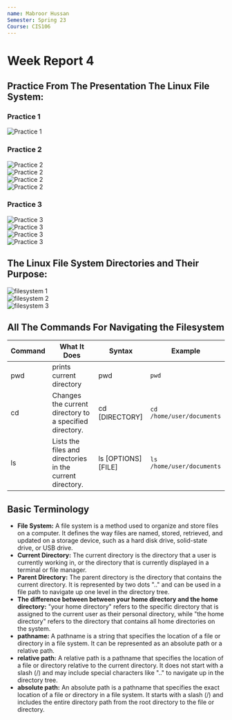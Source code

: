```yaml
---
name: Mabroor Hussan
Semester: Spring 23
Course: CIS106
---
```


# Week Report 4

## Practice From The Presentation The Linux File System:
### Practice 1
![Practice 1](wr4-p1.png)<br>

### Practice 2
![Practice 2](wr4-p2.1.png)<br>
![Practice 2](wr4-p2.2.png)<br>
![Practice 2](wr4-p2.3.png)<br>
![Practice 2](wr4-p2.4.png)<br>

### Practice 3
![Practice 3](wr4-p3.1.png)<br>
![Practice 3](wr4-p3.2.png)<br>
![Practice 3](wr4-p3.3.png)<br>
![Practice 3](wr4-p3.4.png)<br>

## The Linux File System Directories and Their Purpose:

![filesystem 1](fs1.1.png)<br>
![filesystem 2](fs1.2.png)<br>
![filesystem 3](fs1.3.png)<br>

## All The Commands For Navigating the Filesystem

| Command | What It Does                                              | Syntax              | Example                   |
| ------- | --------------------------------------------------------- | ------------------- | ------------------------- |
| pwd     | prints current directory                                  | pwd                 | `pwd`                     |
| cd      | Changes the current directory to a specified directory.   | cd [DIRECTORY]      | `cd /home/user/documents` |
| ls      | Lists the files and directories in the current directory. | ls [OPTIONS] [FILE] | `ls /home/user/documents` |

## Basic Terminology
* **File System:** A file system is a method used to organize and store files on a computer. It defines the way files are named, stored, retrieved, and updated on a storage device, such as a hard disk drive, solid-state drive, or USB drive.
* **Current Directory:** The current directory is the directory that a user is currently working in, or the directory that is currently displayed in a terminal or file manager.
* **Parent Directory:** The parent directory is the directory that contains the current directory. It is represented by two dots ".." and can be used in a file path to navigate up one level in the directory tree.
* **The difference between between your home directory and the home directory:** "your home directory" refers to the specific directory that is assigned to the current user as their personal directory, while "the home directory" refers to the directory that contains all home directories on the system.
* **pathname:** A pathname is a string that specifies the location of a file or directory in a file system. It can be represented as an absolute path or a relative path.
* **relative path:** A relative path is a pathname that specifies the location of a file or directory relative to the current directory. It does not start with a slash (/) and may include special characters like ".." to navigate up in the directory tree.
* **absolute path:** An absolute path is a pathname that specifies the exact location of a file or directory in a file system. It starts with a slash (/) and includes the entire directory path from the root directory to the file or directory.